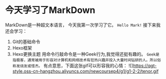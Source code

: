 # **今天学习了MarkDown**
 MarkDown是一种超文本语言， 今天我第一次学习了它。
`Hello Mark!`
 接下来我还会学习：
1. Git的基础命令
2. Hexo框架
3. Hexo更换主题
 用命令行敲命令是一种Geek行为,我觉得还挺有趣的。
```Geek是指极客，通常被用于形容对计算机和网络技术有狂热兴趣并投入大量时间钻研的人。所以俗称发烧友或怪杰。```
 有点意思，下面这张gif可以形容我的心情：
![]https://qgt-style.oss-cn-hangzhou.aliyuncs.com/newcoursep4/g1/g1-2-2/tenor.gif
